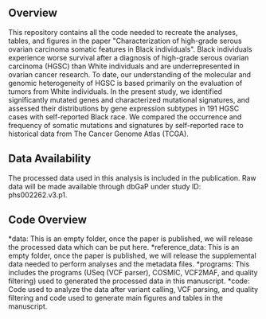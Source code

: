 ## Overview
This repository contains all the code needed to recreate the analyses, tables, and figures in the paper "Characterization of high-grade serous ovarian carcinoma somatic features in Black individuals".  Black individuals experience worse survival after a diagnosis of high-grade serous ovarian carcinoma (HGSC) than White individuals and are underrepresented in ovarian cancer research. To date, our understanding of the molecular and genomic heterogeneity of HGSC is based primarily on the evaluation of tumors from White individuals. In the present study, we identified significantly mutated genes and characterized mutational signatures, and assessed their distributions by gene expression subtypes in 191 HGSC cases with self-reported Black race. We compared the occurrence and frequency of somatic mutations and signatures by self-reported race to historical data from The Cancer Genome Atlas (TCGA).

## Data Availability
The processed data used in this analysis is included in the publication. Raw data will be made available through dbGaP under study ID: phs002262.v3.p1.

## Code Overview
*data: This is an empty folder, once the paper is published, we will release the processed data which can be put here.
*reference_data: This is an empty folder, once the paper is published, we will release the supplemental data needed to perform analyses and the metadata files.
*programs: This includes the programs (USeq (VCF parser), COSMIC, VCF2MAF, and quality filtering) used to generated the processed data in this manuscript.
*code: Code used to analyze the data after variant calling, VCF parsing, and quality filtering and code used to generate main figures and tables in the manuscript.

